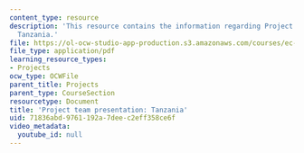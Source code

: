 ```yaml
---
content_type: resource
description: 'This resource contains the information regarding Project team presentation:
  Tanzania.'
file: https://ol-ocw-studio-app-production.s3.amazonaws.com/courses/ec-701j-d-lab-i-development-fall-2009/71836abd9761192a7deec2eff358ce6f_MITEC_701JF09_proj_tz.pdf
file_type: application/pdf
learning_resource_types:
- Projects
ocw_type: OCWFile
parent_title: Projects
parent_type: CourseSection
resourcetype: Document
title: 'Project team presentation: Tanzania'
uid: 71836abd-9761-192a-7dee-c2eff358ce6f
video_metadata:
  youtube_id: null
---
```

